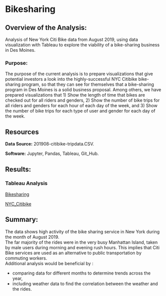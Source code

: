 # Bikesharing


## Overview of the Analysis:

 Analysis of New York Citi Bike data from August 2019, using data visualization with Tableau to explore the viability of a bike-sharing business in Des Moines.


### Purpose:

The purpose of the current analysis is to prepare visualizations that give potential investors a look into the highly-successful NYC Citibike bike-sharing program, so that they can see for themselves that a bike-sharing program in Des Moines is a solid business proposal. Among others, we have prepared visualizations that 1) Show the length of time that bikes are checked out for all riders and genders, 2) Show the number of bike trips for all riders and genders for each hour of each day of the week, and 3) Show the number of bike trips for each type of user and gender for each day of the week.


## Resources

**Data Source:** 201908-citibike-tripdata.CSV.

**Software:** Jupyter, Pandas, Tableau, Git_Hub.

## Results:

### Tableau Analysis
[Bikesharing](https://public.tableau.com/views/bikesharing_16529052057990/NYCBikesharing?:language=en-US&:display_count=n&:origin=viz_share_link)

[NYC_Citibike](https://public.tableau.com/views/NYC_Citibike_Trip_Analysis_16529623834790/NYC_Citibike_Trip_Analysis?:language=en-US&:display_count=n&:origin=viz_share_link)


## Summary:

The data shows high activity of the bike sharing service in New York during the month of August 2019.\
The far majority of the rides were in the very busy Manhattan Island, taken by male users during morning and evening rush hours. This implies that Citi Bike services are used as an alternative to public transportation by commuting workers.\
Additional analysis would be beneficial by :
- comparing data for different months to determine trends across the year,
- including weather data to find the correlation between the weather and the rides. 

